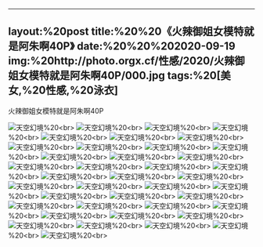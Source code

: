 ﻿---
layout:%20post
title:%20%20《火辣御姐女模特就是阿朱啊40P》
date:%20%20%202020-09-19
img:%20http://photo.orgx.cf/性感/2020/火辣御姐女模特就是阿朱啊40P/000.jpg
tags:%20[美女,%20性感,%20泳衣]
---

火辣御姐女模特就是阿朱啊40P



![天空幻境](http://photo.orgx.cf/性感/2020/火辣御姐女模特就是阿朱啊40P/001.jpg%20''天空幻境'')%20<br>
![天空幻境](http://photo.orgx.cf/性感/2020/火辣御姐女模特就是阿朱啊40P/002.jpg%20''天空幻境'')%20<br>
![天空幻境](http://photo.orgx.cf/性感/2020/火辣御姐女模特就是阿朱啊40P/003.jpg%20''天空幻境'')%20<br>
![天空幻境](http://photo.orgx.cf/性感/2020/火辣御姐女模特就是阿朱啊40P/004.jpg%20''天空幻境'')%20<br>
![天空幻境](http://photo.orgx.cf/性感/2020/火辣御姐女模特就是阿朱啊40P/005.jpg%20''天空幻境'')%20<br>
![天空幻境](http://photo.orgx.cf/性感/2020/火辣御姐女模特就是阿朱啊40P/006.jpg%20''天空幻境'')%20<br>
![天空幻境](http://photo.orgx.cf/性感/2020/火辣御姐女模特就是阿朱啊40P/007.jpg%20''天空幻境'')%20<br>
![天空幻境](http://photo.orgx.cf/性感/2020/火辣御姐女模特就是阿朱啊40P/008.jpg%20''天空幻境'')%20<br>
![天空幻境](http://photo.orgx.cf/性感/2020/火辣御姐女模特就是阿朱啊40P/009.jpg%20''天空幻境'')%20<br>
![天空幻境](http://photo.orgx.cf/性感/2020/火辣御姐女模特就是阿朱啊40P/010.jpg%20''天空幻境'')%20<br>
![天空幻境](http://photo.orgx.cf/性感/2020/火辣御姐女模特就是阿朱啊40P/011.jpg%20''天空幻境'')%20<br>
![天空幻境](http://photo.orgx.cf/性感/2020/火辣御姐女模特就是阿朱啊40P/012.jpg%20''天空幻境'')%20<br>
![天空幻境](http://photo.orgx.cf/性感/2020/火辣御姐女模特就是阿朱啊40P/013.jpg%20''天空幻境'')%20<br>
![天空幻境](http://photo.orgx.cf/性感/2020/火辣御姐女模特就是阿朱啊40P/014.jpg%20''天空幻境'')%20<br>
![天空幻境](http://photo.orgx.cf/性感/2020/火辣御姐女模特就是阿朱啊40P/015.jpg%20''天空幻境'')%20<br>
![天空幻境](http://photo.orgx.cf/性感/2020/火辣御姐女模特就是阿朱啊40P/016.jpg%20''天空幻境'')%20<br>
![天空幻境](http://photo.orgx.cf/性感/2020/火辣御姐女模特就是阿朱啊40P/017.jpg%20''天空幻境'')%20<br>
![天空幻境](http://photo.orgx.cf/性感/2020/火辣御姐女模特就是阿朱啊40P/018.jpg%20''天空幻境'')%20<br>
![天空幻境](http://photo.orgx.cf/性感/2020/火辣御姐女模特就是阿朱啊40P/019.jpg%20''天空幻境'')%20<br>
![天空幻境](http://photo.orgx.cf/性感/2020/火辣御姐女模特就是阿朱啊40P/020.jpg%20''天空幻境'')%20<br>
![天空幻境](http://photo.orgx.cf/性感/2020/火辣御姐女模特就是阿朱啊40P/021.jpg%20''天空幻境'')%20<br>
![天空幻境](http://photo.orgx.cf/性感/2020/火辣御姐女模特就是阿朱啊40P/022.jpg%20''天空幻境'')%20<br>
![天空幻境](http://photo.orgx.cf/性感/2020/火辣御姐女模特就是阿朱啊40P/023.jpg%20''天空幻境'')%20<br>
![天空幻境](http://photo.orgx.cf/性感/2020/火辣御姐女模特就是阿朱啊40P/024.jpg%20''天空幻境'')%20<br>
![天空幻境](http://photo.orgx.cf/性感/2020/火辣御姐女模特就是阿朱啊40P/025.jpg%20''天空幻境'')%20<br>
![天空幻境](http://photo.orgx.cf/性感/2020/火辣御姐女模特就是阿朱啊40P/026.jpg%20''天空幻境'')%20<br>
![天空幻境](http://photo.orgx.cf/性感/2020/火辣御姐女模特就是阿朱啊40P/027.jpg%20''天空幻境'')%20<br>
![天空幻境](http://photo.orgx.cf/性感/2020/火辣御姐女模特就是阿朱啊40P/028.jpg%20''天空幻境'')%20<br>
![天空幻境](http://photo.orgx.cf/性感/2020/火辣御姐女模特就是阿朱啊40P/029.jpg%20''天空幻境'')%20<br>
![天空幻境](http://photo.orgx.cf/性感/2020/火辣御姐女模特就是阿朱啊40P/030.jpg%20''天空幻境'')%20<br>
![天空幻境](http://photo.orgx.cf/性感/2020/火辣御姐女模特就是阿朱啊40P/031.jpg%20''天空幻境'')%20<br>
![天空幻境](http://photo.orgx.cf/性感/2020/火辣御姐女模特就是阿朱啊40P/032.jpg%20''天空幻境'')%20<br>
![天空幻境](http://photo.orgx.cf/性感/2020/火辣御姐女模特就是阿朱啊40P/033.jpg%20''天空幻境'')%20<br>
![天空幻境](http://photo.orgx.cf/性感/2020/火辣御姐女模特就是阿朱啊40P/034.jpg%20''天空幻境'')%20<br>
![天空幻境](http://photo.orgx.cf/性感/2020/火辣御姐女模特就是阿朱啊40P/035.jpg%20''天空幻境'')%20<br>
![天空幻境](http://photo.orgx.cf/性感/2020/火辣御姐女模特就是阿朱啊40P/036.jpg%20''天空幻境'')%20<br>
![天空幻境](http://photo.orgx.cf/性感/2020/火辣御姐女模特就是阿朱啊40P/037.jpg%20''天空幻境'')%20<br>
![天空幻境](http://photo.orgx.cf/性感/2020/火辣御姐女模特就是阿朱啊40P/038.jpg%20''天空幻境'')%20<br>
![天空幻境](http://photo.orgx.cf/性感/2020/火辣御姐女模特就是阿朱啊40P/039.jpg%20''天空幻境'')%20<br>
![天空幻境](http://photo.orgx.cf/性感/2020/火辣御姐女模特就是阿朱啊40P/040.jpg%20''天空幻境'')%20<br>